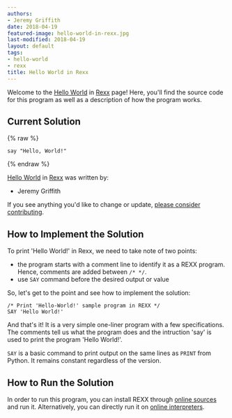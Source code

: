 ```yaml
---
authors:
- Jeremy Griffith
date: 2018-04-19
featured-image: hello-world-in-rexx.jpg
last-modified: 2018-04-19
layout: default
tags:
- hello-world
- rexx
title: Hello World in Rexx
---
```


Welcome to the [Hello World](https://sampleprograms.io/projects/hello-world) in [Rexx](https://sampleprograms.io/languages/rexx) page! Here, you'll find the source code for this program as well as a description of how the program works.

## Current Solution

{% raw %}

```rexx
say "Hello, World!"
```

{% endraw %}

[Hello World](https://sampleprograms.io/projects/hello-world) in [Rexx](https://sampleprograms.io/languages/rexx) was written by:

- Jeremy Griffith

If you see anything you'd like to change or update, [please consider contributing](https://github.com/TheRenegadeCoder/sample-programs).

## How to Implement the Solution

To print 'Hello World!' in Rexx, we need to take note of two points:

- the program starts with a comment line to identify it as a REXX program. Hence, comments are added between `/* */`.
- use `SAY` command before the desired output or value

So, let's get to the point and see how to implement the solution:

```rexx
/* Print 'Hello-World!' sample program in REXX */
SAY 'Hello World!'
```

And that's it! It is a very simple one-liner program with a few specifications. The comments tell us what the program does and the intruction 'say' is used to print the program 'Hello World!'.

`SAY` is a basic command to print output on the same lines as `PRINT` from Python. It remains constant regardless of the version.


## How to Run the Solution

In order to run this program, you can install REXX through [online sources](https://www.tutorialspoint.com/rexx/rexx_installation.htm) and run it. Alternatively, you can directly run it on [online interpreters](https://www.tutorialspoint.com/execute_rexx_online.php).
